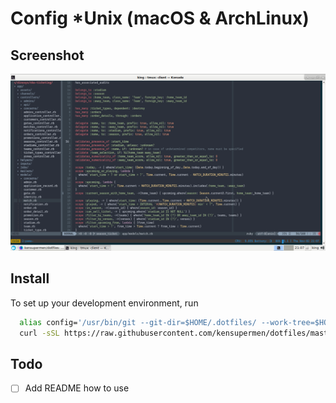 # Config *Unix (macOS & ArchLinux)

## Screenshot

![Arch_Screenshot](.arch_screenshot.png)

## Install
To set up your development environment, run
```bash
  alias config='/usr/bin/git --git-dir=$HOME/.dotfiles/ --work-tree=$HOME'
  curl -sSL https://raw.githubusercontent.com/kensupermen/dotfiles/master/.install_dotfiles.sh | sh
```

## Todo
- [ ] Add README how to use
